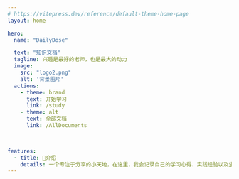 ```yaml
---
# https://vitepress.dev/reference/default-theme-home-page
layout: home

hero:
  name: "DailyDose"

  text: "知识文档"
  tagline: 兴趣是最好的老师，也是最大的动力
  image:
    src: "logo2.png"
    alt: '背景图片'
  actions:
    - theme: brand
      text: 开始学习
      link: /study
    - theme: alt
      text: 全部文档  
      link: /AllDocuments
    


features:
  - title: 🌟介绍 
    details: 一个专注于分享的小天地，在这里，我会记录自己的学习心得、实践经验以及生活中的点滴感悟。    
---
```


<MouseEvent/>